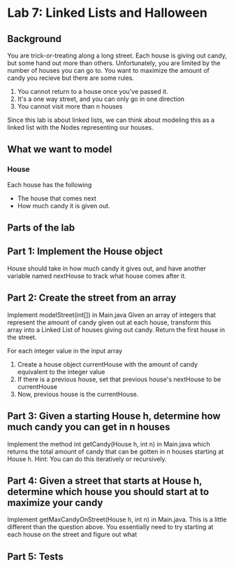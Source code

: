 # Lab 7: Linked Lists and Halloween

## Background
You are trick-or-treating along a long street. Each house is giving out candy, but some hand out more than others. Unfortunately, you are limited by the number of houses you can go to. You want to maximize the amount of candy you recieve but there are some rules.
1) You cannot return to a house once you've passed it.
2) It's a one way street, and you can only go in one direction
3) You cannot visit more than n houses

Since this lab is about linked lists, we can think about modeling this as a linked list with the Nodes representing our houses.

## What we want to model
### House
Each house has the following
* The house that comes next 
* How much candy it is given out.



## Parts of the lab

## Part 1: Implement the House object
House should take in how much candy it gives out, and have another variable named nextHouse to track what house comes after it.

## Part 2: Create the street from an array
Implement modelStreet(int[]) in Main.java Given an array of integers that represent the amount of candy given out at each house, transform this array into a Linked List of houses giving out candy.
Return the first house in the street. 

For each integer value in the input array
1) Create a house object currentHouse with the amount of candy equivalent to the integer value
2) If there is a previous house, set that previous house's nextHouse to be currentHouse
3) Now, previous house is the currentHouse.

## Part 3: Given a starting House h, determine how much candy you can get in n houses
Implement the method int getCandy(House h, int n) in Main.java which returns the total amount of candy that can be gotten in n houses starting at House h. 
Hint: You can do this iteratively or recursively.

## Part 4: Given a street that starts at House h, determine which house you should start at to maximize your candy
Implement getMaxCandyOnStreet(House h, int n) in Main.java. This is a little different than the question above. You essentially need to try starting at each house on the street and figure out what

## Part 5: Tests
